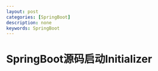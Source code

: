 ```yaml
---
layout: post
categories: [SpringBoot]
description: none
keywords: SpringBoot
---
```

# SpringBoot源码启动Initializer








